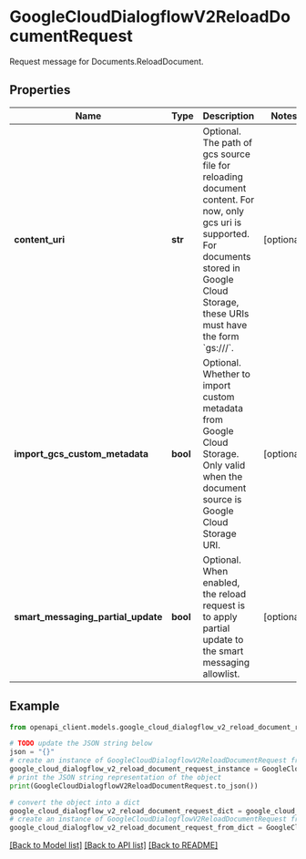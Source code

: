 # GoogleCloudDialogflowV2ReloadDocumentRequest

Request message for Documents.ReloadDocument.

## Properties

Name | Type | Description | Notes
------------ | ------------- | ------------- | -------------
**content_uri** | **str** | Optional. The path of gcs source file for reloading document content. For now, only gcs uri is supported. For documents stored in Google Cloud Storage, these URIs must have the form &#x60;gs:///&#x60;. | [optional] 
**import_gcs_custom_metadata** | **bool** | Optional. Whether to import custom metadata from Google Cloud Storage. Only valid when the document source is Google Cloud Storage URI. | [optional] 
**smart_messaging_partial_update** | **bool** | Optional. When enabled, the reload request is to apply partial update to the smart messaging allowlist. | [optional] 

## Example

```python
from openapi_client.models.google_cloud_dialogflow_v2_reload_document_request import GoogleCloudDialogflowV2ReloadDocumentRequest

# TODO update the JSON string below
json = "{}"
# create an instance of GoogleCloudDialogflowV2ReloadDocumentRequest from a JSON string
google_cloud_dialogflow_v2_reload_document_request_instance = GoogleCloudDialogflowV2ReloadDocumentRequest.from_json(json)
# print the JSON string representation of the object
print(GoogleCloudDialogflowV2ReloadDocumentRequest.to_json())

# convert the object into a dict
google_cloud_dialogflow_v2_reload_document_request_dict = google_cloud_dialogflow_v2_reload_document_request_instance.to_dict()
# create an instance of GoogleCloudDialogflowV2ReloadDocumentRequest from a dict
google_cloud_dialogflow_v2_reload_document_request_from_dict = GoogleCloudDialogflowV2ReloadDocumentRequest.from_dict(google_cloud_dialogflow_v2_reload_document_request_dict)
```
[[Back to Model list]](../README.md#documentation-for-models) [[Back to API list]](../README.md#documentation-for-api-endpoints) [[Back to README]](../README.md)


